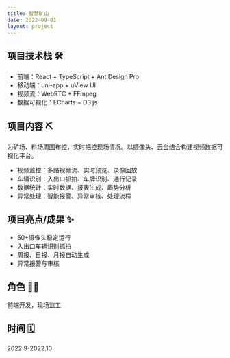 ```yaml
---
title: 智慧矿山
date: 2022-09-01
layout: project
---
```


## 项目技术栈 🛠️

- 前端：React + TypeScript + Ant Design Pro
- 移动端：uni-app + uView UI
- 视频流：WebRTC + FFmpeg
- 数据可视化：ECharts + D3.js

## 项目内容 ⛏️

为矿场、料场周围布控，实时把控现场情况。以摄像头、云台结合构建视频数据可视化平台。

- 视频监控：多路视频流、实时预览、录像回放
- 车辆识别：入出口抓拍、车牌识别、通行记录
- 数据统计：实时数据、报表生成、趋势分析
- 异常处理：智能报警、异常审核、处理流程

## 项目亮点/成果 ✨

- 50+摄像头稳定运行
- 入出口车辆识别抓拍
- 周报、日报、月报自动生成
- 异常报警与审核

## 角色 👨‍💻

前端开发，现场监工

## 时间 🗓️

2022.9-2022.10
